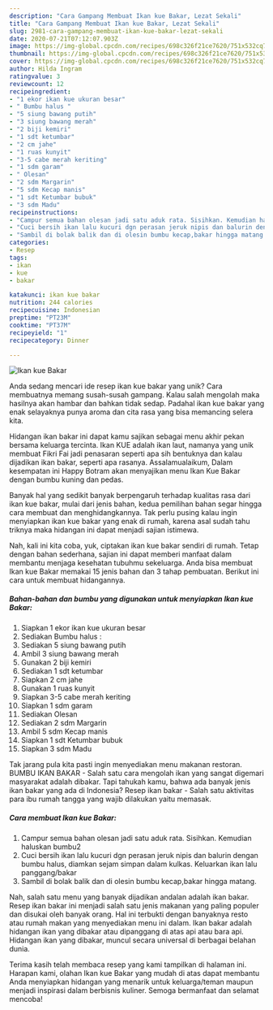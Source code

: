```yaml
---
description: "Cara Gampang Membuat Ikan kue Bakar, Lezat Sekali"
title: "Cara Gampang Membuat Ikan kue Bakar, Lezat Sekali"
slug: 2981-cara-gampang-membuat-ikan-kue-bakar-lezat-sekali
date: 2020-07-21T07:12:07.903Z
image: https://img-global.cpcdn.com/recipes/698c326f21ce7620/751x532cq70/ikan-kue-bakar-foto-resep-utama.jpg
thumbnail: https://img-global.cpcdn.com/recipes/698c326f21ce7620/751x532cq70/ikan-kue-bakar-foto-resep-utama.jpg
cover: https://img-global.cpcdn.com/recipes/698c326f21ce7620/751x532cq70/ikan-kue-bakar-foto-resep-utama.jpg
author: Hilda Ingram
ratingvalue: 3
reviewcount: 12
recipeingredient:
- "1 ekor ikan kue ukuran besar"
- " Bumbu halus "
- "5 siung bawang putih"
- "3 siung bawang merah"
- "2 biji kemiri"
- "1 sdt ketumbar"
- "2 cm jahe"
- "1 ruas kunyit"
- "3-5 cabe merah keriting"
- "1 sdm garam"
- " Olesan"
- "2 sdm Margarin"
- "5 sdm Kecap manis"
- "1 sdt Ketumbar bubuk"
- "3 sdm Madu"
recipeinstructions:
- "Campur semua bahan olesan jadi satu aduk rata. Sisihkan. Kemudian haluskan bumbu2"
- "Cuci bersih ikan lalu kucuri dgn perasan jeruk nipis dan balurin dengan bumbu halus, diamkan sejam simpan dalam kulkas. Keluarkan ikan lalu panggang/bakar"
- "Sambil di bolak balik dan di olesin bumbu kecap,bakar hingga matang."
categories:
- Resep
tags:
- ikan
- kue
- bakar

katakunci: ikan kue bakar 
nutrition: 244 calories
recipecuisine: Indonesian
preptime: "PT23M"
cooktime: "PT37M"
recipeyield: "1"
recipecategory: Dinner

---
```



![Ikan kue Bakar](https://img-global.cpcdn.com/recipes/698c326f21ce7620/751x532cq70/ikan-kue-bakar-foto-resep-utama.jpg)

Anda sedang mencari ide resep ikan kue bakar yang unik? Cara membuatnya memang susah-susah gampang. Kalau salah mengolah maka hasilnya akan hambar dan bahkan tidak sedap. Padahal ikan kue bakar yang enak selayaknya punya aroma dan cita rasa yang bisa memancing selera kita.

Hidangan ikan bakar ini dapat kamu sajikan sebagai menu akhir pekan bersama keluarga tercinta. Ikan KUE adalah ikan laut, namanya yang unik membuat Fikri Fai jadi penasaran seperti apa sih bentuknya dan kalau dijadikan ikan bakar, seperti apa rasanya. Assalamualaikum, Dalam kesempatan ini Happy Botram akan menyajikan menu Ikan Kue Bakar dengan bumbu kuning dan pedas.

Banyak hal yang sedikit banyak berpengaruh terhadap kualitas rasa dari ikan kue bakar, mulai dari jenis bahan, kedua pemilihan bahan segar hingga cara membuat dan menghidangkannya. Tak perlu pusing kalau ingin menyiapkan ikan kue bakar yang enak di rumah, karena asal sudah tahu triknya maka hidangan ini dapat menjadi sajian istimewa.


Nah, kali ini kita coba, yuk, ciptakan ikan kue bakar sendiri di rumah. Tetap dengan bahan sederhana, sajian ini dapat memberi manfaat dalam membantu menjaga kesehatan tubuhmu sekeluarga. Anda bisa membuat Ikan kue Bakar memakai 15 jenis bahan dan 3 tahap pembuatan. Berikut ini cara untuk membuat hidangannya.

<!--inarticleads1-->

##### Bahan-bahan dan bumbu yang digunakan untuk menyiapkan Ikan kue Bakar:

1. Siapkan 1 ekor ikan kue ukuran besar
1. Sediakan  Bumbu halus :
1. Sediakan 5 siung bawang putih
1. Ambil 3 siung bawang merah
1. Gunakan 2 biji kemiri
1. Sediakan 1 sdt ketumbar
1. Siapkan 2 cm jahe
1. Gunakan 1 ruas kunyit
1. Siapkan 3-5 cabe merah keriting
1. Siapkan 1 sdm garam
1. Sediakan  Olesan
1. Sediakan 2 sdm Margarin
1. Ambil 5 sdm Kecap manis
1. Siapkan 1 sdt Ketumbar bubuk
1. Siapkan 3 sdm Madu


Tak jarang pula kita pasti ingin menyediakan menu makanan restoran. BUMBU IKAN BAKAR - Salah satu cara mengolah ikan yang sangat digemari masyarakat adalah dibakar. Tapi tahukah kamu, bahwa ada banyak jenis ikan bakar yang ada di Indonesia? Resep ikan bakar - Salah satu aktivitas para ibu rumah tangga yang wajib dilakukan yaitu memasak. 

<!--inarticleads2-->

##### Cara membuat Ikan kue Bakar:

1. Campur semua bahan olesan jadi satu aduk rata. Sisihkan. Kemudian haluskan bumbu2
1. Cuci bersih ikan lalu kucuri dgn perasan jeruk nipis dan balurin dengan bumbu halus, diamkan sejam simpan dalam kulkas. Keluarkan ikan lalu panggang/bakar
1. Sambil di bolak balik dan di olesin bumbu kecap,bakar hingga matang.


Nah, salah satu menu yang banyak dijadikan andalan adalah ikan bakar. Resep ikan bakar ini menjadi salah satu jenis makanan yang paling populer dan disukai oleh banyak orang. Hal ini terbukti dengan banyaknya resto atau rumah makan yang menyediakan menu ini dalam. Ikan bakar adalah hidangan ikan yang dibakar atau dipanggang di atas api atau bara api. Hidangan ikan yang dibakar, muncul secara universal di berbagai belahan dunia. 

Terima kasih telah membaca resep yang kami tampilkan di halaman ini. Harapan kami, olahan Ikan kue Bakar yang mudah di atas dapat membantu Anda menyiapkan hidangan yang menarik untuk keluarga/teman maupun menjadi inspirasi dalam berbisnis kuliner. Semoga bermanfaat dan selamat mencoba!
